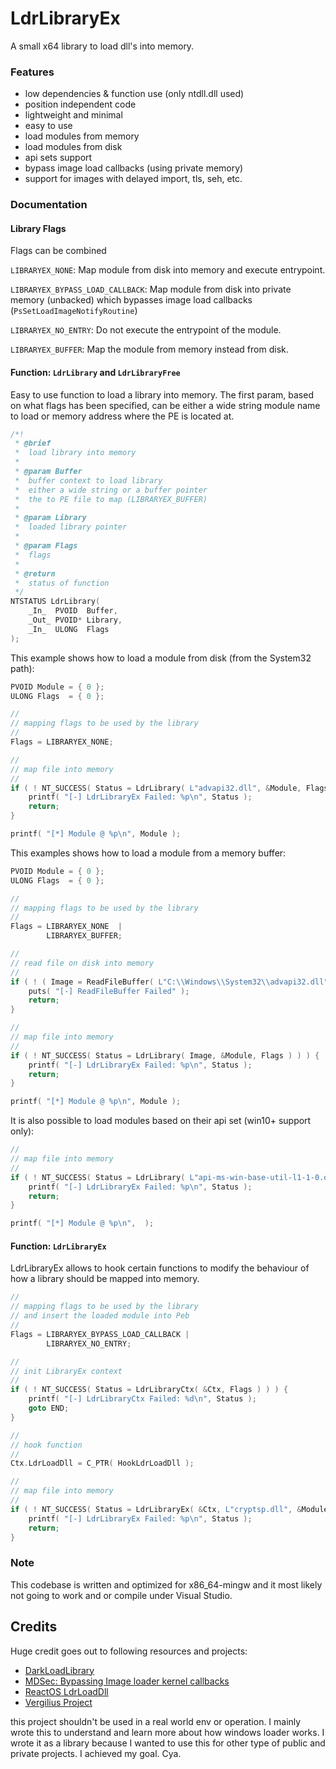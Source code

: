 
# LdrLibraryEx

A small x64 library to load dll's into memory. 

### Features
- low dependencies & function use (only ntdll.dll used)
- position independent code 
- lightweight and minimal
- easy to use
- load modules from memory 
- load modules from disk 
- api sets support
- bypass image load callbacks (using private memory)
- support for images with delayed import, tls, seh, etc.

### Documentation

#### Library Flags

Flags can be combined 

`LIBRARYEX_NONE`: Map module from disk into memory and execute entrypoint.

`LIBRARYEX_BYPASS_LOAD_CALLBACK`: Map module from disk into private memory (unbacked) which bypasses image load callbacks (`PsSetLoadImageNotifyRoutine`)

`LIBRARYEX_NO_ENTRY`: Do not execute the entrypoint of the module.

`LIBRARYEX_BUFFER`: Map the module from memory instead from disk.

#### Function: `LdrLibrary` and `LdrLibraryFree`
Easy to use function to load a library into memory. The first param, based on what flags has been specified, can be either a wide string module name to load or memory address where the PE is located at.

```c
/*!
 * @brief
 *  load library into memory
 *
 * @param Buffer
 *  buffer context to load library
 *  either a wide string or a buffer pointer 
 *  the to PE file to map (LIBRARYEX_BUFFER)
 *
 * @param Library
 *  loaded library pointer
 *
 * @param Flags
 *  flags
 *
 * @return
 *  status of function
 */
NTSTATUS LdrLibrary(
    _In_  PVOID  Buffer,
    _Out_ PVOID* Library,
    _In_  ULONG  Flags
);
```

This example shows how to load a module from disk (from the System32 path): 
```c
PVOID Module = { 0 };
ULONG Flags  = { 0 };

//
// mapping flags to be used by the library
//
Flags = LIBRARYEX_NONE; 

//
// map file into memory
//
if ( ! NT_SUCCESS( Status = LdrLibrary( L"advapi32.dll", &Module, Flags ) ) ) {
    printf( "[-] LdrLibraryEx Failed: %p\n", Status );
    return; 
}

printf( "[*] Module @ %p\n", Module );
```

This examples shows how to load a module from a memory buffer: 
```c
PVOID Module = { 0 };
ULONG Flags  = { 0 };

//
// mapping flags to be used by the library
//
Flags = LIBRARYEX_NONE  | 
        LIBRARYEX_BUFFER; 

//
// read file on disk into memory
//
if ( ! ( Image = ReadFileBuffer( L"C:\\Windows\\System32\\advapi32.dll", NULL ) ) ) {
    puts( "[-] ReadFileBuffer Failed" );
    return;
}

//
// map file into memory
//
if ( ! NT_SUCCESS( Status = LdrLibrary( Image, &Module, Flags ) ) ) {
    printf( "[-] LdrLibraryEx Failed: %p\n", Status );
    return;
}

printf( "[*] Module @ %p\n", Module );
```

It is also possible to load modules based on their api set (win10+ support only):
```c
//
// map file into memory
//
if ( ! NT_SUCCESS( Status = LdrLibrary( L"api-ms-win-base-util-l1-1-0.dll", &Module, Flags ) ) ) {
    printf( "[-] LdrLibraryEx Failed: %p\n", Status );
    return;
}

printf( "[*] Module @ %p\n",  );
```

#### Function: `LdrLibraryEx`
LdrLibraryEx allows to hook certain functions to modify the behaviour of how a library should be mapped into memory. 
```c
//
// mapping flags to be used by the library
// and insert the loaded module into Peb
//
Flags = LIBRARYEX_BYPASS_LOAD_CALLBACK |
        LIBRARYEX_NO_ENTRY;

//
// init LibraryEx context
//
if ( ! NT_SUCCESS( Status = LdrLibraryCtx( &Ctx, Flags ) ) ) {
    printf( "[-] LdrLibraryCtx Failed: %d\n", Status );
    goto END;
}

//
// hook function
//
Ctx.LdrLoadDll = C_PTR( HookLdrLoadDll );

//
// map file into memory
//
if ( ! NT_SUCCESS( Status = LdrLibraryEx( &Ctx, L"cryptsp.dll", &Module, Flags ) ) ) {
    printf( "[-] LdrLibraryEx Failed: %p\n", Status );
    return; 
}
```

### Note
This codebase is written and optimized for x86_64-mingw and it most likely not going to work and or compile under Visual Studio.

## Credits
Huge credit goes out to following resources and projects: 
- [DarkLoadLibrary](https://github.com/bats3c/DarkLoadLibrary)
- [MDSec: Bypassing Image loader kernel callbacks](https://www.mdsec.co.uk/2021/06/bypassing-image-load-kernel-callbacks/)
- [ReactOS LdrLoadDll](https://doxygen.reactos.org/d7/d55/ldrapi_8c.html#a7671bda932dbb5096570f431ff83474c)
- [Vergilius Project](https://www.vergiliusproject.com/)

this project shouldn't be used in a real world env or operation. I mainly wrote this to understand and learn more about how windows loader works. I wrote it as a library because I wanted to use this for other type of public and private projects. I achieved my goal. Cya.  